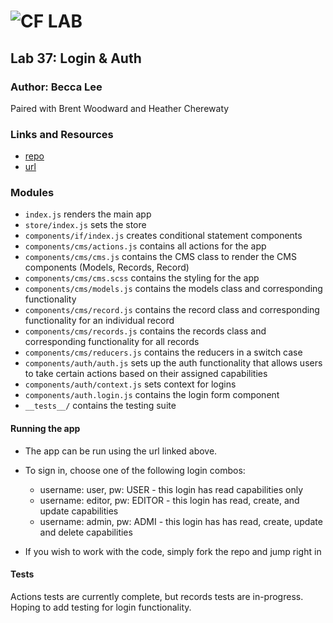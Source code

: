 ![CF](http://i.imgur.com/7v5ASc8.png) LAB
=================================================

## Lab 37: Login & Auth

### Author: Becca Lee
Paired with Brent Woodward and Heather Cherewaty

### Links and Resources
* [repo](https://codesandbox.io/s/mq3kvy68oj)
* [url](https://mq3kvy68oj.codesandbox.io/)

### Modules
- `index.js` renders the main app
- `store/index.js` sets the store
- `components/if/index.js` creates conditional statement components
- `components/cms/actions.js` contains all actions for the app
- `components/cms/cms.js` contains the CMS class to render the CMS components (Models, Records, Record)
- `components/cms/cms.scss` contains the styling for the app
- `components/cms/models.js` contains the models class and corresponding functionality
- `components/cms/record.js` contains the record class and corresponding functionality for an individual record
- `components/cms/records.js` contains the records class and corresponding functionality for all records
- `components/cms/reducers.js` contains the reducers in a switch case
- `components/auth/auth.js` sets up the auth functionality that allows users to take certain actions based on their assigned capabilities
- `components/auth/context.js` sets context for logins
- `components/auth.login.js` contains the login form component
- `__tests__/` contains the testing suite

#### Running the app
* The app can be run using the url linked above.
* To sign in, choose one of the following login combos:
  * username: user, pw: USER - this login has read capabilities only
  * username: editor, pw: EDITOR - this login has read, create, and update capabilities
  * username: admin, pw: ADMI - this login has has read, create, update and delete capabilities
  
* If you wish to work with the code, simply fork the repo and jump right in
  
#### Tests
Actions tests are currently complete, but records tests are in-progress. Hoping to add testing for login functionality. 
